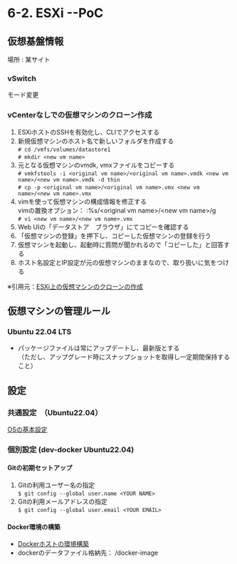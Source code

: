 # 6-2. ESXi --PoC
## 仮想基盤情報
場所 : 某サイト

### vSwitch
モード変更

### vCenterなしでの仮想マシンのクローン作成
1. ESXiホストのSSHを有効化し、CLIでアクセスする
1. 新規仮想マシンのホスト名で新しいフォルダを作成する  
`# cd /vmfs/volumes/datastore1 `  
`# mkdir <new vm name>`
1. 元となる仮想マシンのvmdk, vmxファイルをコピーする  
`# vmkfstools -i <original vm name>/<original vm name>.vmdk <new vm name>/<new vm name>.vmdk -d thin`  
`# cp -p <original vm name>/<original vm name>.vmx <new vm name>/<new vm name>.vmx`
1. vimを使って仮想マシンの構成情報を修正する  
vimの置換オプション： :%s/\<original vm name\>/\<new vm name\>/g  
`# vi <new vm name>/<new vm name>.vmx`
1. Web UIの「データストア　ブラウザ」にてコピーを確認する
1. 「仮想マシンの登録」を押下し、コピーした仮想マシンの登録を行う
1. 仮想マシンを起動し、起動時に質問が聞かれるので「コピーした」と回答する
1. ホスト名設定とIP設定が元の仮想マシンのままなので、取り扱いに気をつける


※引用元：[ESXi上の仮想マシンのクローンの作成](https://ameblo.jp/shinnaka54/entry-12642395278.html)

## 仮想マシンの管理ルール
### Ubuntu 22.04 LTS
* パッケージファイルは常にアップデートし、最新版とする  
（ただし、アップグレード時にスナップショットを取得し一定期間保持すること）

## 設定
### 共通設定　（Ubuntu22.04）
[OSの基本設定](../3-Learned/3-3-os.md)

### 個別設定 (dev-docker Ubuntu22.04)
#### Gitの初期セットアップ
1. Gitの利用ユーザー名の指定  
`$ git config --global user.name <YOUR NAME>`
1. Gitの利用メールアドレスの指定  
`$ git config --global user.email <YOUR EMAIL>`

#### Docker環境の構築
* [Dockerホストの環境構築](../3-Learned/3-1-docker/3-1-1-docker-host.md)
* dockerのデータファイル格納先： \/docker-image
